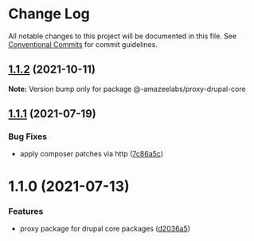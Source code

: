 # Change Log

All notable changes to this project will be documented in this file.
See [Conventional Commits](https://conventionalcommits.org) for commit guidelines.

## [1.1.2](https://github.com/AmazeeLabs/silverback-mono/compare/@-amazeelabs/proxy-drupal-core@1.1.1...@-amazeelabs/proxy-drupal-core@1.1.2) (2021-10-11)

**Note:** Version bump only for package @-amazeelabs/proxy-drupal-core





## [1.1.1](https://github.com/AmazeeLabs/silverback-mono/compare/@-amazeelabs/proxy-drupal-core@1.1.0...@-amazeelabs/proxy-drupal-core@1.1.1) (2021-07-19)


### Bug Fixes

* apply composer patches via http ([7c86a5c](https://github.com/AmazeeLabs/silverback-mono/commit/7c86a5c31648e8348c7b21b9d0af4784e4040302))





# 1.1.0 (2021-07-13)


### Features

* proxy package for drupal core packages ([d2036a5](https://github.com/AmazeeLabs/silverback-mono/commit/d2036a5a34c134969727a5fae12eda8993fc8fe4))
